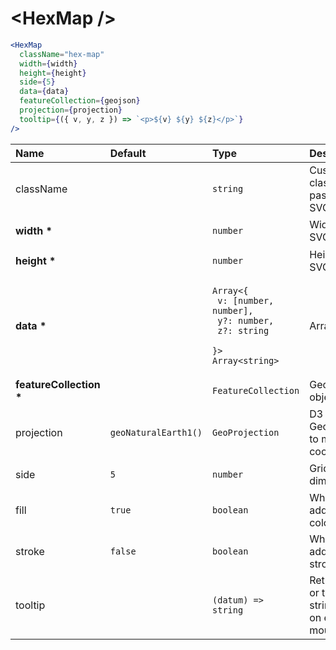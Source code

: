 # \<HexMap \/>

```jsx
<HexMap
  className="hex-map"
  width={width}
  height={height}
  side={5}
  data={data}
  featureCollection={geojson}
  projection={projection}
  tooltip={({ v, y, z }) => `<p>${v} ${y} ${z}</p>`}
/>
```

| Name                        | Default                                    | Type                                                                                                              | Description                                                  |
| :-------------------------- | :----------------------------------------- | :---------------------------------------------------------------------------------------------------------------- | :----------------------------------------------------------- |
| className                   |                                            | <pre><code>string</code></pre>                                                                                    | Custom css classes to pass to the SVG                        |
| <b>width \*</b>             |                                            | <pre><code>number</code></pre>                                                                                    | Width of the SVG                                             |
| <b>height \*</b>            |                                            | <pre><code>number</code></pre>                                                                                    | Height of the SVG                                            |
| <b>data \*</b>              |                                            | <pre><code>Array<{<br> v: [number, number],<br> y?: number,<br> z?: string <br>}><br>Array\<string\></code></pre> | Array of data                                                |
| <b>featureCollection \*</b> |                                            | <pre><code>FeatureCollection</code></pre>                                                                         | GeoJson object                                               |
| projection                  | <pre><code>geoNaturalEarth1()</code></pre> | <pre><code>GeoProjection</code></pre>                                                                             | D3 GeoProjection to map coordinates                          |
| side                        | <pre><code>5</code></pre>                  | <pre><code>number</code></pre>                                                                                    | Grid cell dimension                                          |
| fill                        | <pre><code>true</code></pre>               | <pre><code>boolean</code></pre>                                                                                   | Whether to add the fill color                                |
| stroke                      | <pre><code>false</code></pre>              | <pre><code>boolean</code></pre>                                                                                   | Whether to add the stroke color                              |
| tooltip                     |                                            | <pre><code>(datum) => string</code></pre>                                                                         | Return HTML or text as a string to show on element mouseover |
